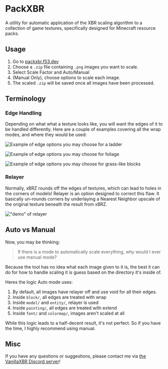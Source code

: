 # PackXBR
A utility for automatic application of the XBR scaling algorithm to a collection of game textures, specifically designed for Minecraft resource packs.

## Usage
1. Go to [packxbr.f53.dev](https://packxbr.f53.dev/)
2. Choose a `.zip` file containing `.png` images you want to scale.
3. Select Scale Factor and Auto/Manual
4. (Manual Only), choose options to scale each image.
5. The scaled `.zip` will be saved once all images have been processed.

## Terminology
### Edge Handling
Depending on what what a texture looks like, you will want the edges of it to be handled differently. Here are a couple of examples covering all the wrap modes, and where they would be used:

![Example of edge options you may choose for a ladder](https://cdn.discordapp.com/attachments/821452669771972608/977375979297181696/Ladder.png)

![Example of edge options you may choose for foliage](https://cdn.discordapp.com/attachments/821452669771972608/977375979934728192/Acacia_Sapling.png)

![Example of edge options you may choose for grass-like blocks](https://cdn.discordapp.com/attachments/821452669771972608/977375980928765973/Warped_Nylium_Side.png)

### Relayer
Normally, xBRZ rounds off the edges of textures, which can lead to holes in the corners of models! Relayer is an option designed to correct this flaw. It basically un-rounds corners by underlaying a Nearest Neighbor upscale of the original texture beneath the result from xBRZ.

!["demo" of relayer](https://cdn.discordapp.com/attachments/1082142594567516160/1115407857114951700/image.png)

## Auto vs Manual

Now, you may be thinking:
> If there is a mode to automatically scale everything, why would I ever use manual mode?

Because the tool has no idea what each image given to it is, the best it can do for how to handle scaling it is guess based on the directory it's inside of.

Heres the logic Auto mode uses:
1. By default, all images have relayer off and use void for all their edges.
2. Inside `block/`, all edges are treated with wrap
3. Inside `model/` and `entity/`, relayer is used
4. Inside `painting/`, all edges are treated with extend
5. Inside `font/` and `colormap/`, images aren't scaled at all

While this logic leads to a half-decent result, it's not perfect. So if you have the time, I highly recommend using manual.

## Misc
If you have any questions or suggestions, please contact me via [the VanillaXBR Discord server](https://discord.com/invite/8N4xzej)!